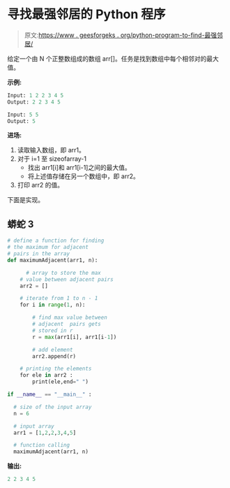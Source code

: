 # 寻找最强邻居的 Python 程序

> 原文:[https://www . geesforgeks . org/python-program-to-find-最强邻居/](https://www.geeksforgeeks.org/python-program-to-find-the-strongest-neighbour/)

给定一个由 N 个正整数组成的数组 arr[]。任务是找到数组中每个相邻对的最大值。

**示例:**

```py
Input: 1 2 2 3 4 5
Output: 2 2 3 4 5

Input: 5 5
Output: 5

```

**进场:**

1.  读取输入数组，即 arr1。
2.  对于 i=1 至 sizeofarray-1
    *   找出 arr1[i]和 arr1[i-1]之间的最大值。
    *   将上述值存储在另一个数组中，即 arr2。
3.  打印 arr2 的值。

下面是实现。

## 蟒蛇 3

```py
# define a function for finding
# the maximum for adjacent
# pairs in the array
def maximumAdjacent(arr1, n):

      # array to store the max 
    # value between adjacent pairs
    arr2 = []  

    # iterate from 1 to n - 1
    for i in range(1, n):

        # find max value between 
        # adjacent  pairs gets 
        # stored in r
        r = max(arr1[i], arr1[i-1])

        # add element 
        arr2.append(r)

    # printing the elements
    for ele in arr2 :
        print(ele,end=" ")

if __name__ == "__main__" :

  # size of the input array
  n = 6  

  # input array
  arr1 = [1,2,2,3,4,5]

  # function calling
  maximumAdjacent(arr1, n)
```

**输出:**

```py
2 2 3 4 5

```